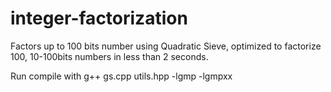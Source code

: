 integer-factorization
=====================

Factors up to 100 bits number using Quadratic Sieve,
optimized to factorize 100, 10-100bits numbers in less
than 2 seconds.

Run compile with g++ gs.cpp utils.hpp -lgmp -lgmpxx
